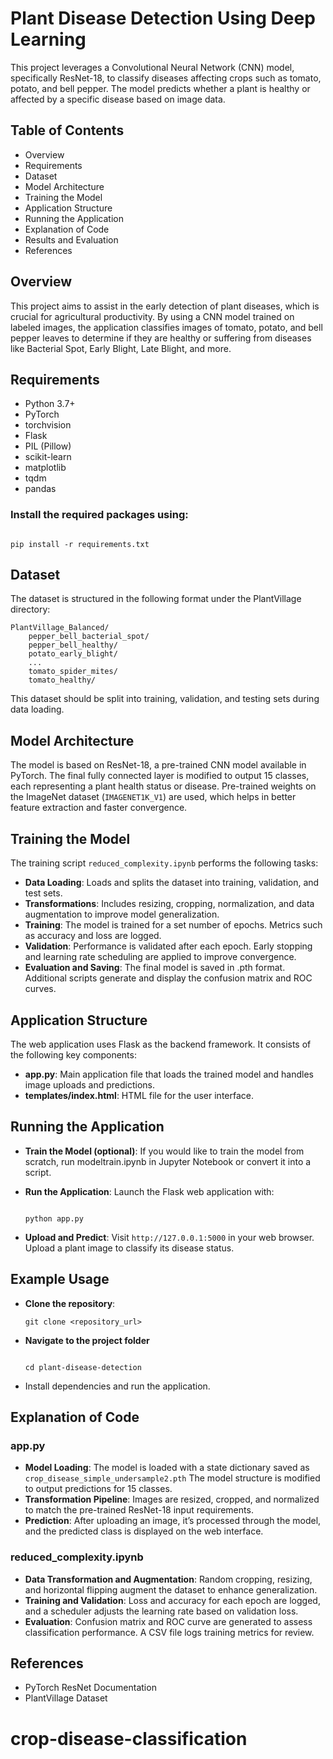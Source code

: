 # Plant Disease Detection Using Deep Learning

This project leverages a Convolutional Neural Network (CNN) model, specifically ResNet-18, to classify diseases affecting crops such as tomato, potato, and bell pepper. The model predicts whether a plant is healthy or affected by a specific disease based on image data.

## Table of Contents

- Overview
- Requirements
- Dataset
- Model Architecture
- Training the Model
- Application Structure
- Running the Application
- Explanation of Code
- Results and Evaluation
- References

## Overview

This project aims to assist in the early detection of plant diseases, which is crucial for agricultural productivity. By using a CNN model trained on labeled images, the application classifies images of tomato, potato, and bell pepper leaves to determine if they are healthy or suffering from diseases like Bacterial Spot, Early Blight, Late Blight, and more.

## Requirements

- Python 3.7+
- PyTorch
- torchvision
- Flask
- PIL (Pillow)
- scikit-learn
- matplotlib
- tqdm
- pandas

### Install the required packages using:

```

pip install -r requirements.txt

```

## Dataset
The dataset is structured in the following format under the PlantVillage directory:

```
PlantVillage_Balanced/
    pepper_bell_bacterial_spot/
    pepper_bell_healthy/
    potato_early_blight/
    ...
    tomato_spider_mites/
    tomato_healthy/
```
This dataset should be split into training, validation, and testing sets during data loading.

## Model Architecture
The model is based on ResNet-18, a pre-trained CNN model available in PyTorch. The final fully connected layer is modified to output 15 classes, each representing a plant health status or disease. Pre-trained weights on the ImageNet dataset (```IMAGENET1K_V1```) are used, which helps in better feature extraction and faster convergence.

## Training the Model

The training script ```reduced_complexity.ipynb``` performs the following tasks:

- **Data Loading**: Loads and splits the dataset into training, validation, and test sets.
- **Transformations**: Includes resizing, cropping, normalization, and data augmentation to improve model generalization.
- **Training**: The model is trained for a set number of epochs. Metrics such as accuracy and loss are logged.
- **Validation**: Performance is validated after each epoch. Early stopping and learning rate scheduling are applied to improve convergence.
- **Evaluation and Saving**: The final model is saved in .pth format. Additional scripts generate and display the confusion matrix and ROC curves.


## Application Structure
The web application uses Flask as the backend framework. It consists of the following key components:

- **app.py**: Main application file that loads the trained model and handles image uploads and predictions.
- **templates/index.html**: HTML file for the user interface.

## Running the Application

- **Train the Model (optional)**: If you would like to train the model from scratch, run modeltrain.ipynb in Jupyter Notebook or convert it into a script.

- **Run the Application**: Launch the Flask web application with:
  ```

  python app.py

  ```
- **Upload and Predict**: Visit ```http://127.0.0.1:5000``` in your web browser. Upload a plant image to classify its disease status.

## Example Usage

- **Clone the repository**:
  ```
  git clone <repository_url>

  ```

- **Navigate to the project folder**
  ```

  cd plant-disease-detection

  ```

- Install dependencies and run the application.


## Explanation of Code

### app.py
- **Model Loading**: The model is loaded with a state dictionary saved as ```crop_disease_simple_undersample2.pth``` The model structure is modified to output predictions for 15 classes.
- **Transformation Pipeline**: Images are resized, cropped, and normalized to match the pre-trained ResNet-18 input requirements.
- **Prediction**: After uploading an image, it’s processed through the model, and the predicted class is displayed on the web interface.

### reduced_complexity.ipynb

- **Data Transformation and Augmentation**: Random cropping, resizing, and horizontal flipping augment the dataset to enhance generalization.
- **Training and Validation**: Loss and accuracy for each epoch are logged, and a scheduler adjusts the learning rate based on validation loss.
- **Evaluation**: Confusion matrix and ROC curve are generated to assess classification performance. A CSV file logs training metrics for review.


## References
- PyTorch ResNet Documentation
- PlantVillage Dataset
 
# crop-disease-classification
